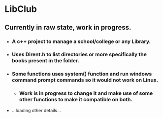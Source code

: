 # LibClub
## Currently in raw state, work in progress.
* ### A c++ project to manage a school/college or any Library.
* ### Uses Dirent.h to list directories or more specifically the books present in the folder.
* ### Some functions uses system() function and run windows command prompt commands so it would not work on Linux.
  - ### Work is in progress to change it and make use of some other functions to make it compatible on both.
* ...loading other details...

